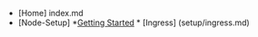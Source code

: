 * [Home] index.md
* [Node-Setup]
        *[Getting Started](setup/cluster.md)
        * [Ingress] (setup/ingress.md)
